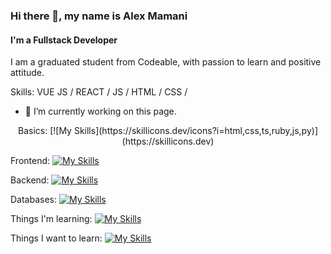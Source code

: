 ### Hi there 👋, my name is Alex Mamani
#### I'm a Fullstack Developer
I am a graduated student from Codeable, with passion to learn and
positive attitude.

Skills: VUE JS / REACT / JS / HTML / CSS / 

- 🔭 I’m currently working on this page. 
<p align="center">
Basics:
[![My Skills](https://skillicons.dev/icons?i=html,css,ts,ruby,js,py)](https://skillicons.dev)
</p>

Frontend: 
[![My Skills](https://skillicons.dev/icons?i=ts,vite,vue,react,materialui,tailwind)](https://skillicons.dev)

Backend: 
[![My Skills](https://skillicons.dev/icons?i=express,nodejs,rails)](https://skillicons.dev)

Databases: 
[![My Skills](https://skillicons.dev/icons?i=firebase,mongodb,mysql,postgres)](https://skillicons.dev)


Things I'm learning: 
[![My Skills](https://skillicons.dev/icons?i=vue,aws,firebase)](https://skillicons.dev)

Things I want to learn: 
[![My Skills](https://skillicons.dev/icons?i=angular,django,graphql,dart,flutter)](https://skillicons.dev)





<!--
**AlexMamani85/AlexMamani85** is a ✨ _special_ ✨ repository because its `README.md` (this file) appears on your GitHub profile.

Here are some ideas to get you started:

- 🔭 I’m currently working on ...
- 🌱 I’m currently learning ...
- 👯 I’m looking to collaborate on ...
- 🤔 I’m looking for help with ...
- 💬 Ask me about ...
- 📫 How to reach me: ...
- 😄 Pronouns: ...
- ⚡ Fun fact: ...
-->
